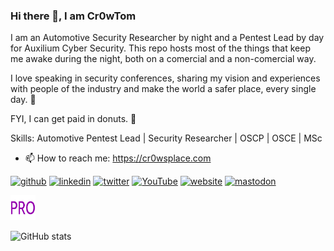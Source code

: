### Hi there 👋, I am Cr0wTom
I am an Automotive Security Researcher by night and a Pentest Lead by day for Auxilium Cyber Security. This repo hosts most of the things that keep me awake during the night, both on a comercial and a non-comercial way. 

I love speaking in security conferences, sharing my vision and experiences with people of the industry and make the world a safer place, every single day. 🚗

FYI, I can get paid in donuts. 🍩

Skills: Automotive Pentest Lead | Security Researcher | OSCP | OSCE | MSc

- 📫 How to reach me: https://cr0wsplace.com 


[<img src='https://cdn.jsdelivr.net/npm/simple-icons@3.0.1/icons/github.svg' alt='github' height='40'>](https://github.com/Cr0wTom)  [<img src='https://cdn.jsdelivr.net/npm/simple-icons@3.0.1/icons/linkedin.svg' alt='linkedin' height='40'>](https://www.linkedin.com/in/thomas-sermpinis-0473a4b0/)  [<img src='https://cdn.jsdelivr.net/npm/simple-icons@3.0.1/icons/twitter.svg' alt='twitter' height='40'>](https://twitter.com/cr0wtom)  [<img src='https://cdn.jsdelivr.net/npm/simple-icons@3.0.1/icons/youtube.svg' alt='YouTube' height='40'>](https://www.youtube.com/channel/Cr0wsPlace)  [<img src='https://cdn.jsdelivr.net/npm/simple-icons@3.0.1/icons/icloud.svg' alt='website' height='40'>](https://cr0wsplace.com)  [<img src='https://cdn.jsdelivr.net/npm/simple-icons@3.0.1/icons/mastodon.svg' alt='mastodon' height='40'>](https://infosec.exchange/@cr0wtom)  

<a href='https://github.com/pricing'><img src='https://raw.githubusercontent.com/acervenky/animated-github-badges/master/assets/pro.gif' width='40' height='40'></a> 

![GitHub stats](https://github-readme-stats.vercel.app/api?username=Cr0wTom&show_icons=true)  


<!---
Made with https://arturssmirnovs.github.io/github-profile-readme-generator/
-->

